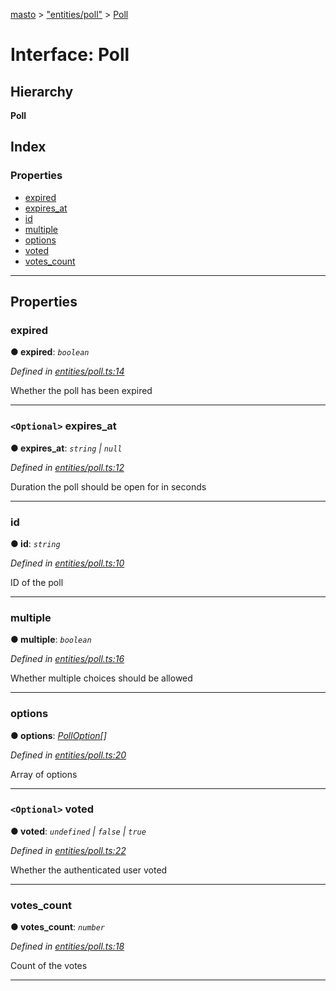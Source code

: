 [masto](../README.md) > ["entities/poll"](../modules/_entities_poll_.md) > [Poll](../interfaces/_entities_poll_.poll.md)

# Interface: Poll

## Hierarchy

**Poll**

## Index

### Properties

* [expired](_entities_poll_.poll.md#expired)
* [expires_at](_entities_poll_.poll.md#expires_at)
* [id](_entities_poll_.poll.md#id)
* [multiple](_entities_poll_.poll.md#multiple)
* [options](_entities_poll_.poll.md#options)
* [voted](_entities_poll_.poll.md#voted)
* [votes_count](_entities_poll_.poll.md#votes_count)

---

## Properties

<a id="expired"></a>

###  expired

**● expired**: *`boolean`*

*Defined in [entities/poll.ts:14](https://github.com/neet/masto.js/blob/b4e0b0f/src/entities/poll.ts#L14)*

Whether the poll has been expired

___
<a id="expires_at"></a>

### `<Optional>` expires_at

**● expires_at**: *`string` \| `null`*

*Defined in [entities/poll.ts:12](https://github.com/neet/masto.js/blob/b4e0b0f/src/entities/poll.ts#L12)*

Duration the poll should be open for in seconds

___
<a id="id"></a>

###  id

**● id**: *`string`*

*Defined in [entities/poll.ts:10](https://github.com/neet/masto.js/blob/b4e0b0f/src/entities/poll.ts#L10)*

ID of the poll

___
<a id="multiple"></a>

###  multiple

**● multiple**: *`boolean`*

*Defined in [entities/poll.ts:16](https://github.com/neet/masto.js/blob/b4e0b0f/src/entities/poll.ts#L16)*

Whether multiple choices should be allowed

___
<a id="options"></a>

###  options

**● options**: *[PollOption](_entities_poll_.polloption.md)[]*

*Defined in [entities/poll.ts:20](https://github.com/neet/masto.js/blob/b4e0b0f/src/entities/poll.ts#L20)*

Array of options

___
<a id="voted"></a>

### `<Optional>` voted

**● voted**: *`undefined` \| `false` \| `true`*

*Defined in [entities/poll.ts:22](https://github.com/neet/masto.js/blob/b4e0b0f/src/entities/poll.ts#L22)*

Whether the authenticated user voted

___
<a id="votes_count"></a>

###  votes_count

**● votes_count**: *`number`*

*Defined in [entities/poll.ts:18](https://github.com/neet/masto.js/blob/b4e0b0f/src/entities/poll.ts#L18)*

Count of the votes

___

